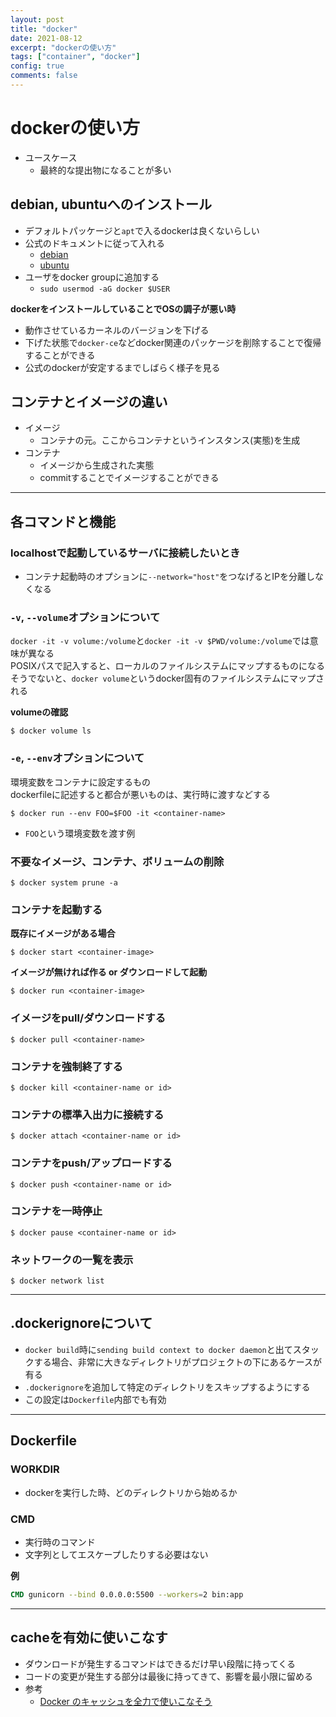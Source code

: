 ```yaml
---
layout: post
title: "docker"
date: 2021-08-12
excerpt: "dockerの使い方"
tags: ["container", "docker"]
config: true
comments: false
---
```


# dockerの使い方
 - ユースケース
   - 最終的な提出物になることが多い

## debian, ubuntuへのインストール
 - デフォルトパッケージと`apt`で入るdockerは良くないらしい
 - 公式のドキュメントに従って入れる
   - [debian](https://docs.docker.com/engine/install/debian/)
   - [ubuntu](https://docs.docker.com/engine/install/ubuntu/)
 - ユーザをdocker groupに追加する
   - `sudo usermod -aG docker $USER`

**dockerをインストールしていることでOSの調子が悪い時**  
 - 動作させているカーネルのバージョンを下げる
 - 下げた状態で`docker-ce`などdocker関連のパッケージを削除することで復帰することができる
 - 公式のdockerが安定するまでしばらく様子を見る

## コンテナとイメージの違い
 - イメージ
   - コンテナの元。ここからコンテナというインスタンス(実態)を生成
 - コンテナ
   - イメージから生成された実態
   - commitすることでイメージすることができる

---

## 各コマンドと機能

### localhostで起動しているサーバに接続したいとき
 - コンテナ起動時のオプションに`--network="host"`をつなげるとIPを分離しなくなる

### `-v`, `--volume`オプションについて
`docker -it -v volume:/volume`と`docker -it -v $PWD/volume:/volume`では意味が異なる  
POSIXパスで記入すると、ローカルのファイルシステムにマップするものになる  
そうでないと、`docker volume`というdocker固有のファイルシステムにマップされる  

**volumeの確認**  
```console
$ docker volume ls
```

### `-e`, `--env`オプションについて
環境変数をコンテナに設定するもの  
dockerfileに記述すると都合が悪いものは、実行時に渡すなどする  

```console
$ docker run --env FOO=$FOO -it <container-name>
```
 - `FOO`という環境変数を渡す例

### 不要なイメージ、コンテナ、ボリュームの削除

```console
$ docker system prune -a
```

### コンテナを起動する
 
**既存にイメージがある場合**  
```console
$ docker start <container-image>
```

**イメージが無ければ作る or  ダウンロードして起動**  
```console
$ docker run <container-image>
```

### イメージをpull/ダウンロードする

```console
$ docker pull <container-name>
```


### コンテナを強制終了する

```console
$ docker kill <container-name or id>
```

### コンテナの標準入出力に接続する

```console
$ docker attach <container-name or id>
```

### コンテナをpush/アップロードする

```console
$ docker push <container-name or id>
```

### コンテナを一時停止

```console
$ docker pause <container-name or id>
```

### ネットワークの一覧を表示

```console
$ docker network list
```

---

## .dockerignoreについて
 - `docker build`時に`sending build context to docker daemon`と出てスタックする場合、非常に大きなディレクトリがプロジェクトの下にあるケースが有る
 - `.dockerignore`を追加して特定のディレクトリをスキップするようにする
 - この設定は`Dockerfile`内部でも有効

---

## Dockerfile

### WORKDIR
 - dockerを実行した時、どのディレクトリから始めるか

### CMD
 - 実行時のコマンド
 - 文字列としてエスケープしたりする必要はない

**例**  
```dockerfile
CMD gunicorn --bind 0.0.0.0:5500 --workers=2 bin:app
```

---

## cacheを有効に使いこなす
 - ダウンロードが発生するコマンドはできるだけ早い段階に持ってくる
 - コードの変更が発生する部分は最後に持ってきて、影響を最小限に留める
 - 参考
   - [Docker のキャッシュを全力で使いこなそう](https://zenn.dev/kou64yama/articles/powerful-docker-build-cache)


